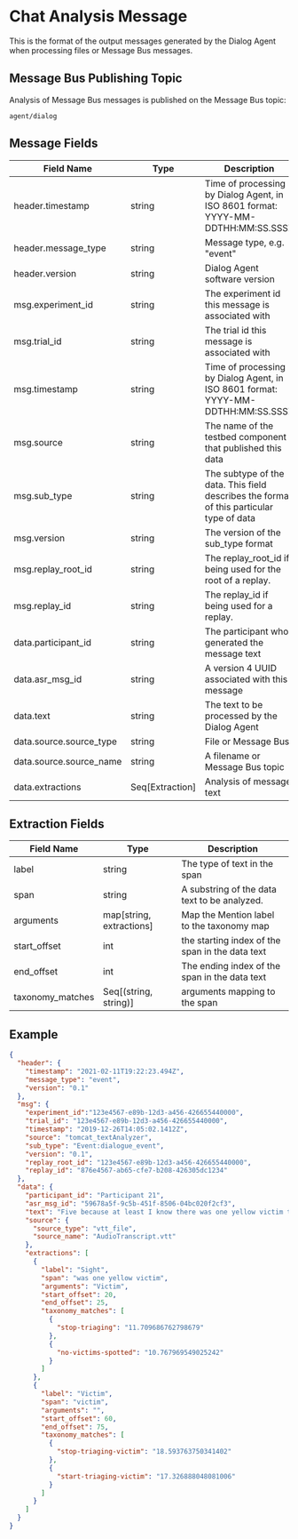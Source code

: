 # Chat Analysis Message
This is the format of the output messages generated by the Dialog Agent when processing files or Message Bus messages.


## Message Bus Publishing Topic
Analysis of Message Bus messages is published on the Message Bus topic:

```
agent/dialog
```

## Message Fields
Field Name              | Type   | Description
---                     | ---    | ---
header.timestamp | string | Time of processing by Dialog Agent, in ISO 8601 format: YYYY-MM-DDTHH:MM:SS.SSSZ
header.message_type | string | Message type, e.g. "event"
header.version | string | Dialog Agent software version
msg.experiment_id | string | The experiment id this message is associated with
msg.trial_id | string | The trial id this message is associated with
msg.timestamp | string | Time of processing by Dialog Agent, in ISO 8601 format: YYYY-MM-DDTHH:MM:SS.SSSZ
msg.source | string | The name of the testbed component that published this data
msg.sub_type | string | The subtype of the data.  This field describes the format of this particular type of data
msg.version | string | The version of the sub_type format
msg.replay_root_id | string | The replay_root_id if being used for the root of a replay.
msg.replay_id | string | The replay_id if being used for a replay.
data.participant_id | string | The participant who generated the message text
data.asr_msg_id | string | A version 4 UUID associated with this message
data.text | string | The text to be processed by the Dialog Agent
data.source.source_type | string | File or Message Bus
data.source.source_name |string | A filename or Message Bus topic
data.extractions | Seq[Extraction] | Analysis of message text

## Extraction Fields
Field Name              | Type   | Description
---                     | ---    | ---
label |string | The type of text in the span
span |string | A substring of the data text to be analyzed.
arguments |map[string, extractions]| Map the Mention label to the taxonomy map
start_offset | int | the starting index of the span in the data text
end_offset | int | The ending index of the span in the data text
taxonomy_matches | Seq[(string, string)] | arguments mapping to the span


## Example
```json
{
  "header": {
    "timestamp": "2021-02-11T19:22:23.494Z",
    "message_type": "event",
    "version": "0.1"
  },
  "msg": {
    "experiment_id":"123e4567-e89b-12d3-a456-426655440000",
    "trial_id": "123e4567-e89b-12d3-a456-426655440000",
    "timestamp": "2019-12-26T14:05:02.1412Z",
    "source": "tomcat_textAnalyzer",
    "sub_type": "Event:dialogue_event",
    "version": "0.1",
    "replay_root_id": "123e4567-e89b-12d3-a456-426655440000",
    "replay_id": "876e4567-ab65-cfe7-b208-426305dc1234"
  },
  "data": {
    "participant_id": "Participant 21",
    "asr_msg_id": "59678a5f-9c5b-451f-8506-04bc020f2cf3",
    "text": "Five because at least I know there was one yellow victim that died so",
    "source": {
      "source_type": "vtt_file",
      "source_name": "AudioTranscript.vtt"
    },
    "extractions": [
      {
        "label": "Sight",
        "span": "was one yellow victim",
        "arguments": "Victim",
        "start_offset": 20,
        "end_offset": 25,
        "taxonomy_matches": [
          {
            "stop-triaging": "11.709686762798679"
          },
          {
            "no-victims-spotted": "10.767969549025242"
          }
        ]
      },
      {
        "label": "Victim",
        "span": "victim",
        "arguments": "",
        "start_offset": 60,
        "end_offset": 75,
        "taxonomy_matches": [
          {
            "stop-triaging-victim": "18.593763750341402"
          },
          {
            "start-triaging-victim": "17.326888048081006"
          }
        ]
      }
    ]
  }
}
```
